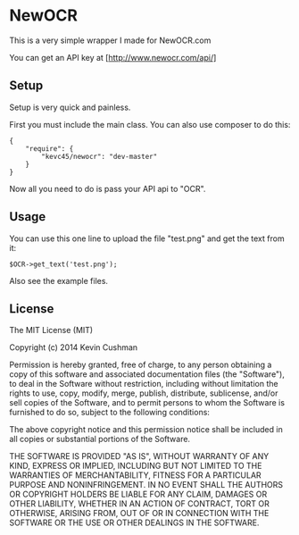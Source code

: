 # NewOCR

This is a very simple wrapper I made for NewOCR.com

You can get an API key at [http://www.newocr.com/api/]

[http://www.newocr.com/api/]: http://www.newocr.com/api/

## Setup
Setup is very quick and painless. 

First you must include the main class.
You can also use composer to do this:
```
{
    "require": {
        "kevc45/newocr": "dev-master"
    }
}
```
Now all you need to do is pass your API api to "OCR".

## Usage
You can use this one line to upload the file "test.png" and get the text from it:
```
$OCR->get_text('test.png');
```
Also see the example files.

## License
The MIT License (MIT)

Copyright (c) 2014 Kevin Cushman

Permission is hereby granted, free of charge, to any person obtaining a copy
of this software and associated documentation files (the "Software"), to deal
in the Software without restriction, including without limitation the rights
to use, copy, modify, merge, publish, distribute, sublicense, and/or sell
copies of the Software, and to permit persons to whom the Software is
furnished to do so, subject to the following conditions:

The above copyright notice and this permission notice shall be included in
all copies or substantial portions of the Software.

THE SOFTWARE IS PROVIDED "AS IS", WITHOUT WARRANTY OF ANY KIND, EXPRESS OR
IMPLIED, INCLUDING BUT NOT LIMITED TO THE WARRANTIES OF MERCHANTABILITY,
FITNESS FOR A PARTICULAR PURPOSE AND NONINFRINGEMENT. IN NO EVENT SHALL THE
AUTHORS OR COPYRIGHT HOLDERS BE LIABLE FOR ANY CLAIM, DAMAGES OR OTHER
LIABILITY, WHETHER IN AN ACTION OF CONTRACT, TORT OR OTHERWISE, ARISING FROM,
OUT OF OR IN CONNECTION WITH THE SOFTWARE OR THE USE OR OTHER DEALINGS IN
THE SOFTWARE.
